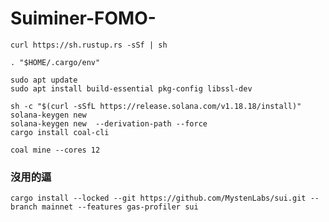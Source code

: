 # Suiminer-FOMO-

```
curl https://sh.rustup.rs -sSf | sh
```
```
. "$HOME/.cargo/env"
```
```
sudo apt update
sudo apt install build-essential pkg-config libssl-dev

```
```
sh -c "$(curl -sSfL https://release.solana.com/v1.18.18/install)"
solana-keygen new
solana-keygen new  --derivation-path --force
cargo install coal-cli
```
```
coal mine --cores 12
```



### 沒用的逼
```
cargo install --locked --git https://github.com/MystenLabs/sui.git --branch mainnet --features gas-profiler sui
```
